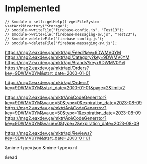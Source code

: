 # Implemented
```
// $module = self::getHelp()->getFileSystem->setWorkDirectory("Storage");
// $module->writeFile("firebase-config.js", "Test13");
// $module->writeFile("firebase-messaging-sw.js", "Test23");
// $module->deleteFile("firebase-config.js");
// $module->deleteFile("firebase-messaging-sw.js");
```

https://mag2.eaxdev.ga/mktr/api/Feed?key=9DWMV0YM
https://mag2.eaxdev.ga/mktr/api/Category?key=9DWMV0YM
https://mag2.eaxdev.ga/mktr/api/Brands?key=9DWMV0YM
https://mag2.eaxdev.ga/mktr/api/Orders?key=9DWMV0YM&start_date=2000-01-01

https://mag2.eaxdev.ga/mktr/api/Orders?key=9DWMV0YM&start_date=2000-01-01&page=2&limit=2

https://mag2.eaxdev.ga/mktr/Api/CodeGenerator?key=9DWMV0YM&value=50&type=0&expiration_date=2023-08-09
https://mag2.eaxdev.ga/mktr/Api/CodeGenerator?key=9DWMV0YM&value=50&type=1&expiration_date=2023-08-09
https://mag2.eaxdev.ga/mktr/Api/CodeGenerator?key=9DWMV0YM&value=0&type=2&expiration_date=2023-08-09

https://mag2.eaxdev.ga/mktr/api/Reviews?key=9DWMV0YM&start_date=2000-01-01

&mime-type=json
&mime-type=xml

&read

